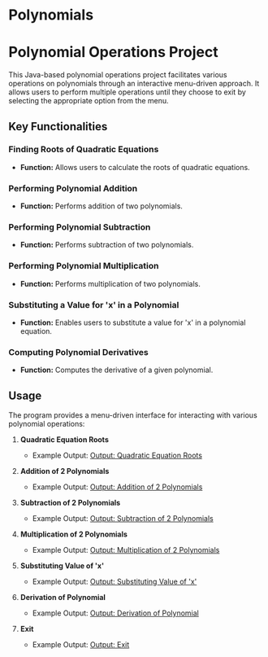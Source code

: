 # Polynomials

# Polynomial Operations Project

This Java-based polynomial operations project facilitates various operations on polynomials through an interactive menu-driven approach. It allows users to perform multiple operations until they choose to exit by selecting the appropriate option from the menu.

## Key Functionalities

### Finding Roots of Quadratic Equations

- **Function:** Allows users to calculate the roots of quadratic equations.

### Performing Polynomial Addition

- **Function:** Performs addition of two polynomials.

### Performing Polynomial Subtraction

- **Function:** Performs subtraction of two polynomials.

### Performing Polynomial Multiplication

- **Function:** Performs multiplication of two polynomials.

### Substituting a Value for 'x' in a Polynomial

- **Function:** Enables users to substitute a value for 'x' in a polynomial equation.

### Computing Polynomial Derivatives

- **Function:** Computes the derivative of a given polynomial.

## Usage

The program provides a menu-driven interface for interacting with various polynomial operations:

1. **Quadratic Equation Roots**

   - Example Output: [Output: Quadratic Equation Roots](quadratic_roots_output.png)

2. **Addition of 2 Polynomials**

   - Example Output: [Output: Addition of 2 Polynomials](addition.png)

3. **Subtraction of 2 Polynomials**

   - Example Output: [Output: Subtraction of 2 Polynomials](Subtraction.png)

4. **Multiplication of 2 Polynomials**

   - Example Output: [Output: Multiplication of 2 Polynomials](Multiplication.png)

5. **Substituting Value of 'x'**

   - Example Output: [Output: Substituting Value of 'x'](value.png)

6. **Derivation of Polynomial**

   - Example Output: [Output: Derivation of Polynomial](derivation.png)

7. **Exit**
   - Example Output: [Output: Exit](exit.png)
